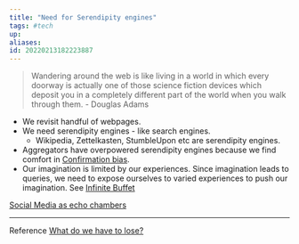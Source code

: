 ```yaml
---
title: "Need for Serendipity engines"
tags: #tech
up:
aliases:
id: 20220213182223887
---
```




> Wandering around the web is like living in a world in which every doorway is actually one of those science fiction devices which deposit you in a completely different part of the world when you walk through them. - Douglas Adams

- We revisit handful of webpages.
- We need serendipity engines - like search engines.
  - Wikipedia, Zettelkasten, StumbleUpon etc are serendipity engines.
- Aggregators have overpowered serendipity engines because we find comfort in [Confirmation bias](confirmation_bias).
- Our imagination is limited by our experiences. Since imagination leads to queries, we need to expose ourselves to varied experiences to push our imagination. See [Infinite Buffet](infinite_buffet)

[Social Media as echo chambers](social_media_as_echo_chambers)

---

Reference
[What do we have to lose?](what_do_we_have_to_lose?)
